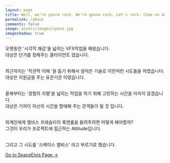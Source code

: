 ```yaml
---
layout: page
title: Well, we're gonna rock. We're gonna rock. Let's rock. Come on and rock. We're gonna rock all our blues away.
permalink: /about
comments: false
image: assets/images/space.jpg
imageshadow: true
---
```


오랫동안 '시각적 쾌감'을 넓히는 VFX작업을 해왔습니다.<br>
대상은 단가를 정해주는 클라이언트 였습니다.<br><br>

최근까지는 '직관적 이해 '을 돕기 위해서 설익은 기술로 이런저런 시도들을 하였습니다.<br>
대상은 지원금을 주는 유관기관 이였습니다.<br><br>

올해부터는 '경험의 지평'을 넓히는 작업을 하기 위해 고민하는 시간을 아끼지 않겠습니다.<br>
대상은 기꺼이 자신의 시간을 할애해 주는 관객들이 될 것 입니다.<br><br>

외계인에게 엘비스 프레슬리의  록앤롤을 들려주려면 어떻게 해야할까?<br>
‌그것이 우리가  프로젝트에 접근하는 Attitude입니다.<br><br>

‌그리고 그 시도를 '스페이스 엘비스' 라고 부르기로 했습니다.<br>

<a target="_blank" href="https://elviss.co.kr/index#" class="btn btn-dark"> Go to SpaceElvis Page &rarr;</a>

